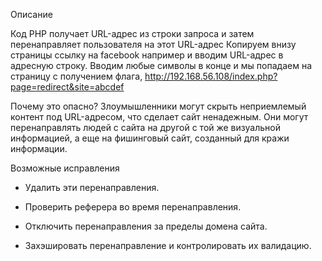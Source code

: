 Описание

Код PHP получает URL-адрес из строки запроса и затем перенаправляет пользователя на этот URL-адрес
Копируем внизу страницы ссылку на facebook например и вводим URL-адрес в адресную строку.
Вводим любые символы в конце и мы попадаем на страницу с получением флага,
http://192.168.56.108/index.php?page=redirect&site=abcdef

Почему это опасно?
Злоумышленники могут скрыть неприемлемый контент под  URL-адресом, что сделает  сайт ненадежным. Они могут перенаправлять людей с сайта на другой с той же визуальной информацией, а  еще на фишинговый сайт, созданный для кражи информации.


Возможные исправления

* Удалить эти перенаправления.

* Проверить реферера во время перенаправления.

* Отключить перенаправления за пределы домена сайта.

* Захэшировать перенаправление и контролировать их валидацию.

